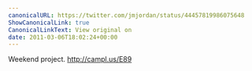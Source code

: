 ```yaml
---
canonicalURL: https://twitter.com/jmjordan/status/44457819986075648
ShowCanonicalLink: true
CanonicalLinkText: View original on
date: 2011-03-06T18:02:24+00:00
---
```

Weekend project. http://campl.us/E89